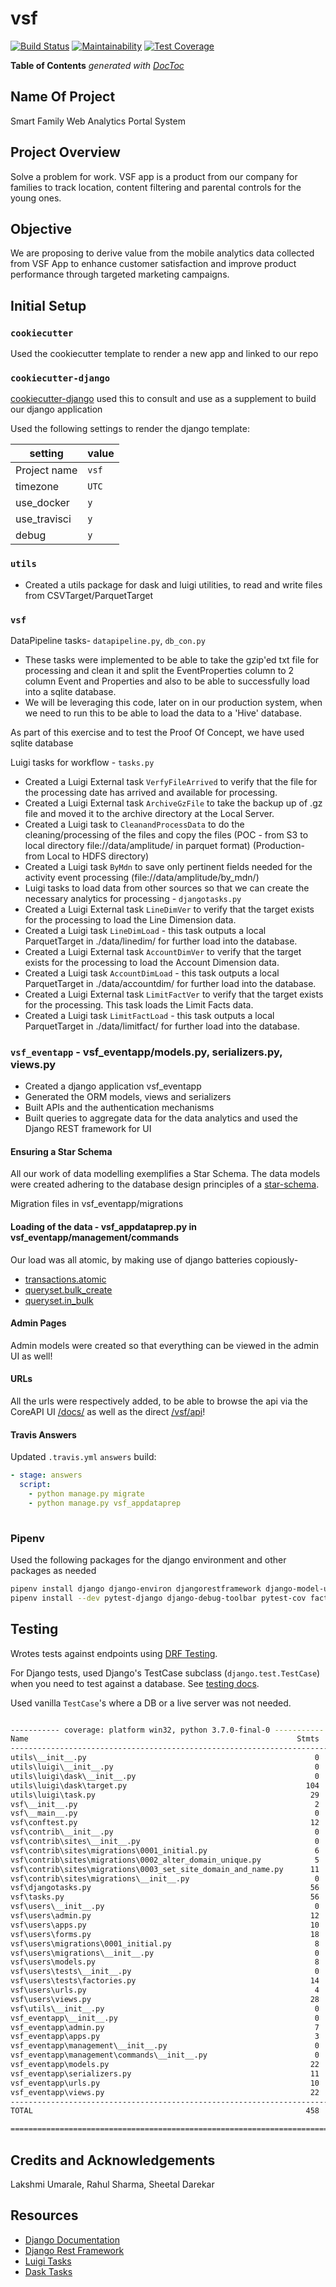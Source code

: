 # vsf
[![Build Status](https://travis-ci.com/she-dares/VSF.svg?token=nXkzxgcfECHNJCursNs3&branch=master)](https://travis-ci.com/she-dares/VSF)
[![Maintainability](https://api.codeclimate.com/v1/badges/91d03878cbf2dfb6a899/maintainability)](https://codeclimate.com/github/she-dares/VSF/maintainability)
[![Test Coverage](https://api.codeclimate.com/v1/badges/91d03878cbf2dfb6a899/test_coverage)](https://codeclimate.com/github/she-dares/VSF/test_coverage)

<!-- START doctoc generated TOC please keep comment here to allow auto update -->
<!-- DON'T EDIT THIS SECTION, INSTEAD RE-RUN doctoc TO UPDATE -->
**Table of Contents**  *generated with [DocToc](https://github.com/thlorenz/doctoc)*

<!-- END doctoc generated TOC please keep comment here to allow auto update -->

## Name Of Project
Smart Family Web Analytics Portal System

## Project Overview
Solve a problem for work. VSF app is a product from our company for families to track location, content filtering and parental controls for the young ones.

## Objective
We are proposing to derive value from the mobile analytics data collected from VSF App to enhance customer satisfaction and improve product performance through targeted marketing campaigns.

## Initial Setup

### `cookiecutter`
Used the cookiecutter template to render a new app and linked to our repo

### `cookiecutter-django`
[cookiecutter-django](https://github.com/pydanny/cookiecutter-django) used this to
consult and use as a supplement to build our django application

Used the following settings to render the django template:

| setting | value |
| - | - |
| Project name | `vsf` |
| timezone | `UTC` |
| use_docker | `y` |
| use_travisci | `y` |
| debug | `y` |

### `utils`
* Created a utils package for dask and luigi utilities, to read and write files from CSVTarget/ParquetTarget

### `vsf`
DataPipeline tasks- `datapipeline.py`, `db_con.py`
* These tasks were implemented to be able to take the gzip'ed txt file for processing and 
clean it and split the EventProperties column to 2 column Event and Properties and 
also to be able to successfully load into a sqlite database.
* We will be leveraging this code, later on in our production system, when we need to run this to be able to load 
the data to a 'Hive' database.

As part of this exercise and to test the Proof Of Concept, we have used sqlite database

Luigi tasks for workflow - `tasks.py`
* Created a Luigi External task `VerfyFileArrived` to verify that the file for the processing date has arrived and available for processing.
* Created a Luigi External task `ArchiveGzFile` to take the backup up of .gz file and moved it to the archive directory at the Local Server. 
* Created a Luigi task to `CleanandProcessData` to do the cleaning/processing of the files and copy the files 
(POC - from S3 to local directory file://data/amplitude/ in parquet format)
(Production- from Local to HDFS directory) 
* Created a Luigi task `ByMdn` to save only pertinent fields needed for the activity event processing (file://data/amplitude/by_mdn/)
* Luigi tasks to load data from other sources so that we can create the necessary analytics for processing - `djangotasks.py`
* Created a Luigi External task `LineDimVer` to verify that the target exists for the processing to load the Line Dimension data.
* Created a Luigi task `LineDimLoad` - this task outputs a local ParquetTarget in ./data/linedim/ for further load into the database.
* Created a Luigi External task `AccountDimVer` to verify that the target exists for the processing to load the Account Dimension data.
* Created a Luigi task `AccountDimLoad` - this task outputs a local ParquetTarget in ./data/accountdim/ for further load into the database.
* Created a Luigi External task `LimitFactVer` to verify that the target exists for the processing. This task loads the Limit Facts data.
* Created a Luigi task `LimitFactLoad` - this task outputs a local ParquetTarget in ./data/limitfact/ for further load into the database.

### `vsf_eventapp` - vsf_eventapp/models.py, serializers.py, views.py
* Created a django application vsf_eventapp
* Generated the ORM models, views and serializers 
* Built APIs and the authentication mechanisms
* Built queries to aggregate data for the data analytics and used the Django REST framework for UI

#### Ensuring a Star Schema
All our work of data modelling exemplifies a Star Schema. 
The data models were created adhering to the database design principles of a
[star-schema](https://www.vertabelo.com/blog/technical-articles/data-warehouse-modeling-star-schema-vs-snowflake-schema).

Migration files in vsf_eventapp/migrations

#### Loading of the data - vsf_appdataprep.py in vsf_eventapp/management/commands
Our load was all  atomic, by making use of django batteries copiously-
  * [transactions.atomic](https://docs.djangoproject.com/en/2.2/topics/db/transactions/#django.db.transaction.atomic)
  * [queryset.bulk_create](https://docs.djangoproject.com/en/2.1/ref/models/querysets/#bulk-create)
  * [queryset.in_bulk](https://docs.djangoproject.com/en/2.1/ref/models/querysets/#in-bulk)

#### Admin Pages
Admin models were created so that everything can be viewed in the admin UI as well!

#### URLs
All the urls were respectively added, to be able to browse the api via the CoreAPI UI
[/docs/](http://localhost:8000/docs/) as well as the direct
[/vsf/api](http://localhost:8000/vsf/api/)!

#### Travis Answers

Updated `.travis.yml` `answers` build:

```yaml
- stage: answers
  script:
    - python manage.py migrate
    - python manage.py vsf_appdataprep
   
```
### Pipenv
Used the following packages for the django environment and other packages as needed
```bash
pipenv install django django-environ djangorestframework django-model-utils argon2-cffi django-allauth django-crispy-forms django-extensions coreapi
pipenv install --dev pytest-django django-debug-toolbar pytest-cov factory-boy
```

## Testing 

Wrotes tests against endpoints using [DRF
Testing](https://www.django-rest-framework.org/api-guide/testing/).

For Django tests, used Django's TestCase subclass (`django.test.TestCase`) when
you need to test against a database.  See [testing
docs](https://docs.djangoproject.com/en/2.2/topics/testing/).  

Used vanilla `TestCase`'s where a DB or a live server was not needed.

```bash

----------- coverage: platform win32, python 3.7.0-final-0 -----------
Name                                                            Stmts   Miss Branch BrPart  Cover
-------------------------------------------------------------------------------------------------
utils\__init__.py                                                   0      0      0      0   100%
utils\luigi\__init__.py                                             0      0      0      0   100%
utils\luigi\dask\__init__.py                                        0      0      0      0   100%
utils\luigi\dask\target.py                                        104     22     28     11    75%
utils\luigi\task.py                                                29      0     12      0   100%
vsf\__init__.py                                                     2      0      2      0   100%
vsf\__main__.py                                                     0      0      0      0   100%
vsf\conftest.py                                                    12      0      0      0   100%
vsf\contrib\__init__.py                                             0      0      0      0   100%
vsf\contrib\sites\__init__.py                                       0      0      0      0   100%
vsf\contrib\sites\migrations\0001_initial.py                        6      0      0      0   100%
vsf\contrib\sites\migrations\0002_alter_domain_unique.py            5      0      0      0   100%
vsf\contrib\sites\migrations\0003_set_site_domain_and_name.py      11      2      0      0    82%
vsf\contrib\sites\migrations\__init__.py                            0      0      0      0   100%
vsf\djangotasks.py                                                 56     15      6      0    66%
vsf\tasks.py                                                       56      6      2      1    88%
vsf\users\__init__.py                                               0      0      0      0   100%
vsf\users\admin.py                                                 12      0      2      0   100%
vsf\users\apps.py                                                  10      0      0      0   100%
vsf\users\forms.py                                                 18      0      0      0   100%
vsf\users\migrations\0001_initial.py                                8      0      0      0   100%
vsf\users\migrations\__init__.py                                    0      0      0      0   100%
vsf\users\models.py                                                 8      0      0      0   100%
vsf\users\tests\__init__.py                                         0      0      0      0   100%
vsf\users\tests\factories.py                                       14      0      0      0   100%
vsf\users\urls.py                                                   4      0      0      0   100%
vsf\users\views.py                                                 28      2      0      0    93%
vsf\utils\__init__.py                                               0      0      0      0   100%
vsf_eventapp\__init__.py                                            0      0      0      0   100%
vsf_eventapp\admin.py                                               7      0      0      0   100%
vsf_eventapp\apps.py                                                3      0      0      0   100%
vsf_eventapp\management\__init__.py                                 0      0      0      0   100%
vsf_eventapp\management\commands\__init__.py                        0      0      0      0   100%
vsf_eventapp\models.py                                             22      0      0      0   100%
vsf_eventapp\serializers.py                                        11      0      0      0   100%
vsf_eventapp\urls.py                                               10      0      0      0   100%
vsf_eventapp\views.py                                              22      7      0      0    68%
-------------------------------------------------------------------------------------------------
TOTAL                                                             458     54     52     12    86%

======================================================================================== 14 passed, 6 warnings in 10.81s ========================================================================================

```

## Credits and Acknowledgements
Lakshmi Umarale, Rahul Sharma, Sheetal Darekar

## Resources
- [Django Documentation](https://docs.djangoproject.com/en/2.2/)
- [Django Rest Framework](https://www.django-rest-framework.org/)
- [Luigi Tasks](https://luigi.readthedocs.io/en/stable/tasks.html/)
- [Dask Tasks](https://docs.dask.org/en/latest/)
